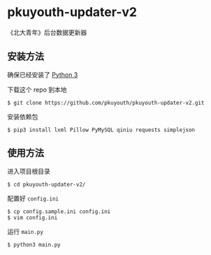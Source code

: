 # pkuyouth-updater-v2
《北大青年》后台数据更新器

## 安装方法

确保已经安装了 [Python 3](https://www.python.org/)

下载这个 repo 到本地
```console
$ git clone https://github.com/pkuyouth/pkuyouth-updater-v2.git
```

安装依赖包
```console
$ pip3 install lxml Pillow PyMySQL qiniu requests simplejson
```

## 使用方法

进入项目根目录
```console
$ cd pkuyouth-updater-v2/
```

配置好 `config.ini`
```console
$ cp config.sample.ini config.ini
$ vim config.ini
```

运行 `main.py`
```console
$ python3 main.py
```
